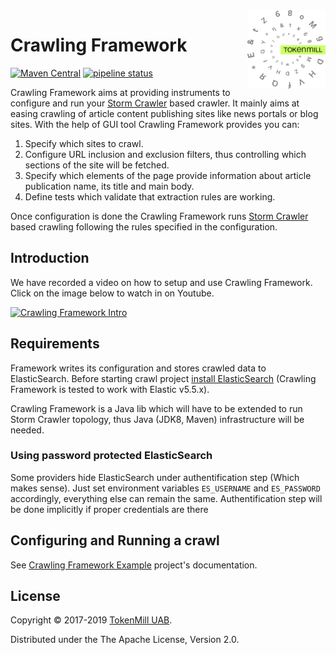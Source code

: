 <a href="http://www.tokenmill.lt">
      <img src=".github/tokenmill-logo.svg" width="125" height="125" align="right" />
</a>

# Crawling Framework

[![Maven Central](https://img.shields.io/maven-central/v/lt.tokenmill.crawling/crawling-framework.svg?label=Maven%20Central)](https://search.maven.org/search?q=g:%22lt.tokenmill.crawling%22%20AND%20a:%22crawling-framework%22)
[![pipeline status](https://gitlab.com/tokenmill/crawling-framework/badges/master/pipeline.svg)](https://gitlab.com/tokenmill/crawling-framework/commits/master)

Crawling Framework aims at providing instruments to configure and run your [Storm Crawler](http://stormcrawler.net/) based crawler. It mainly aims at easing crawling of article content publishing sites like news portals or blog sites. With the help of GUI tool Crawling Framework provides you can:

1. Specify which sites to crawl.
1. Configure URL inclusion and exclusion filters, thus controlling which sections of the site will be fetched.
1. Specify which elements of the page provide information about article publication name, its title and main body.
1. Define tests which validate that extraction rules are working.

Once configuration is done the Crawling Framework runs [Storm Crawler](http://stormcrawler.net/) based crawling following the rules specified in the configuration.

## Introduction

We have recorded a video on how to setup and use Crawling Framework. Click on the image below to watch in on Youtube.

[![Crawling Framework Intro](https://img.youtube.com/vi/AvO4lmmIuis/0.jpg)](https://www.youtube.com/watch?v=AvO4lmmIuis)

## Requirements

Framework writes its configuration and stores crawled data to ElasticSearch. Before starting crawl project [install ElasticSearch](https://www.elastic.co/guide/en/elasticsearch/reference/current/_installation.html) (Crawling Framework is tested to work with Elastic v5.5.x).

Crawling Framework is a Java lib which will have to be extended to run Storm Crawler topology, thus Java (JDK8, Maven) infrastructure will be needed. 

### Using password protected ElasticSearch

Some providers hide ElasticSearch under authentification step (Which makes sense). Just set environment variables `ES_USERNAME` and `ES_PASSWORD` accordingly, everything else can remain the same. Authentification step will be done implicitly if proper credentials are there

## Configuring and Running a crawl

See [Crawling Framework Example](https://github.com/tokenmill/crawling-framework-example) project's documentation.


## License

Copyright &copy; 2017-2019 [TokenMill UAB](http://www.tokenmill.lt).

Distributed under the The Apache License, Version 2.0.
